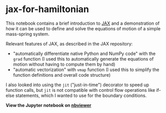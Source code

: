 # jax-for-hamiltonian
This notebook contains a brief introduction to [JAX](https://github.com/google/jax) and a demonstration of how it can be used to define and solve the equations of motion of a simple mass-spring system.

Relevant features of JAX, as described in the JAX repository:
- "automatically differentiate native Python and NumPy code" with the `grad` function (I used this to automatically generate the equations of motion without having to compute them by hand)
- "automatic vectorization" with `vmap` function (I used this to simplify the function definitions and overall code structure)

I also looked into using the `jit` ("just-in-time") decorator to speed up function calls, but `jit` is not compatible with control flow operations like if-else statements, which I wanted to use for the boundary conditions.

**View the Jupyter notebook on [nbviewer](https://nbviewer.jupyter.org/github/notchia/jax-for-hamiltonian/blob/main/jax_for_hamiltonian.ipynb)**
